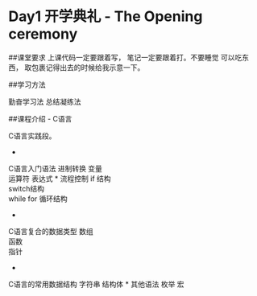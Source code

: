 # Day1 开学典礼 - The Opening ceremony


##课堂要求
上课代码一定要跟着写， 笔记一定要跟着打。不要睡觉
可以吃东西， 取包裹记得出去的时候给我示意一下。


##学习方法

勤奋学习法
总结凝练法

##课程介绍 - C语言

C语言实践段。



* 
C语言入门语法
		进制转换 
		变量  
		运算符 表达式 
* 
流程控制
		if 结构  
		switch结构  
		while for 循环结构  


* 
C语言复合的数据类型
		数组  
		函数  
		指针 

* 
C语言的常用数据结构
		字符串 
		结构体
* 
其他语法
		枚举
		宏
	


























